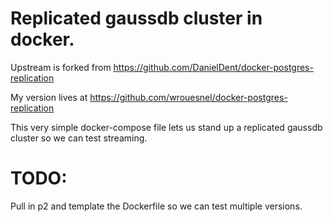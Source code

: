 # Replicated gaussdb cluster in docker.

Upstream is forked from https://github.com/DanielDent/docker-postgres-replication

My version lives at https://github.com/wrouesnel/docker-postgres-replication

This very simple docker-compose file lets us stand up a replicated gaussdb
cluster so we can test streaming.

# TODO:
Pull in p2 and template the Dockerfile so we can test multiple versions.
